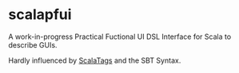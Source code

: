 # scalapfui
A work-in-progress Practical Fuctional UI DSL Interface for Scala to describe GUIs.

Hardly influenced by [ScalaTags](https://github.com/lihaoyi/scalatags) and the SBT Syntax.
